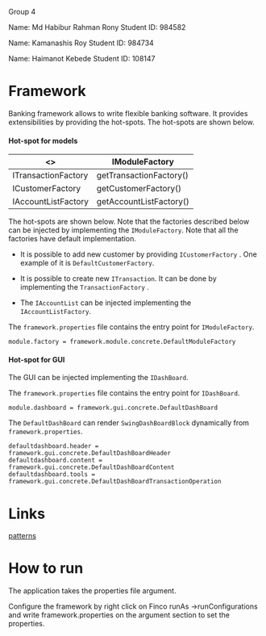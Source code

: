 Group 4

Name: Md Habibur Rahman Rony
Student ID: 984582

Name: Kamanashis Roy
Student ID: 984734

Name: Haimanot Kebede
Student ID: 108147 


Framework
===========

Banking framework allows to write flexible banking software. It provides extensibilities by providing the hot-spots. The hot-spots are shown below.

#### Hot-spot for models

| <<Interface>> | IModuleFactory |
| ------------- | ------------- |
| ITransactionFactory | getTransactionFactory() |
| ICustomerFactory | getCustomerFactory()  |
| IAccountListFactory | getAccountListFactory() |


The hot-spots are shown below. Note that the factories described below can be injected by implementing the `IModuleFactory`. Note that all the factories have default implementation.

- It is possible to add new customer by providing `ICustomerFactory` . One example of it is `DefaultCustomerFactory`. 

- It is possible to create new `ITransaction`. It can be done by implementing the `TransactionFactory` . 

- The `IAccountList` can be injected implementing the `IAccountListFactory`.

The `framework.properties` file contains the entry point for `IModuleFactory`.

```
module.factory = framework.module.concrete.DefaultModuleFactory
```


#### Hot-spot for GUI

The GUI can be injected implementing the `IDashBoard`.

The `framework.properties` file contains the entry point for `IDashBoard`.

```
module.dashboard = framework.gui.concrete.DefaultDashBoard
```

The `DefaultDashBoard` can render `SwingDashBoardBlock` dynamically from `framework.properties`.

```
defaultdashboard.header = framework.gui.concrete.DefaultDashBoardHeader
defaultdashboard.content = framework.gui.concrete.DefaultDashBoardContent
defaultdashboard.tools = framework.gui.concrete.DefaultDashBoardTransactionOperation
```


Links
===============

[patterns](patterns.md)

How to run
================


The application takes the properties file argument.

Configure the framework by right click on Finco runAs ->runConfigurations and write framework.properties on the argument section to set the properties.




